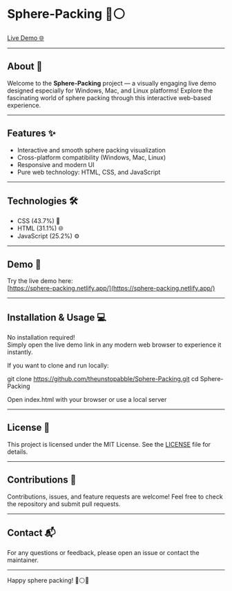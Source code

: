 # Sphere-Packing 🔵⚪

[Live Demo 🌐](https://sphere-packing.netlify.app/)

---

## About 📖

Welcome to the **Sphere-Packing** project — a visually engaging live demo designed especially for Windows, Mac, and Linux platforms! Explore the fascinating world of sphere packing through this interactive web-based experience.

---

## Features ✨

- Interactive and smooth sphere packing visualization
- Cross-platform compatibility (Windows, Mac, Linux)
- Responsive and modern UI
- Pure web technology: HTML, CSS, and JavaScript

---

## Technologies 🛠️

- CSS (43.7%) 🎨
- HTML (31.1%) 🌐
- JavaScript (25.2%) ⚙️

---

## Demo 🚀

Try the live demo here:  
[https://sphere-packing.netlify.app/](https://sphere-packing.netlify.app/)

---

## Installation & Usage 💻

No installation required!  
Simply open the live demo link in any modern web browser to experience it instantly.

If you want to clone and run locally:

git clone https://github.com/theunstopabble/Sphere-Packing.git
cd Sphere-Packing

Open index.html with your browser or use a local server


---

## License 📜

This project is licensed under the MIT License. See the [LICENSE](./LICENSE) file for details.

---

## Contributions 🤝

Contributions, issues, and feature requests are welcome! Feel free to check the repository and submit pull requests.

---

## Contact 📬

For any questions or feedback, please open an issue or contact the maintainer.

---

Happy sphere packing! 🔵⚪😃
